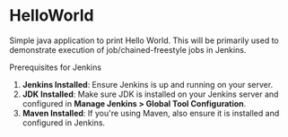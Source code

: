 # HelloWorld
Simple java application to print Hello World. This will be primarily used to demonstrate execution of job/chained-freestyle jobs in Jenkins.

Prerequisites for Jenkins

1. **Jenkins Installed**: Ensure Jenkins is up and running on your server.
2. **JDK Installed**: Make sure JDK is installed on your Jenkins server and configured in **Manage Jenkins > Global Tool Configuration**.
3. **Maven Installed**: If you're using Maven, also ensure it is installed and configured in Jenkins.
